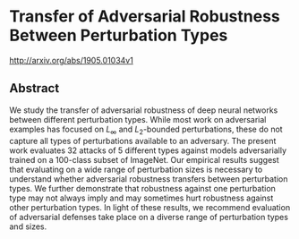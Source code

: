 # Transfer of Adversarial Robustness Between Perturbation Types
http://arxiv.org/abs/1905.01034v1
## Abstract
We study the transfer of adversarial robustness of deep neural networks between different perturbation types. While most work on adversarial examples has focused on $L_\infty$ and $L_2$-bounded perturbations, these do not capture all types of perturbations available to an adversary. The present work evaluates 32 attacks of 5 different types against models adversarially trained on a 100-class subset of ImageNet. Our empirical results suggest that evaluating on a wide range of perturbation sizes is necessary to understand whether adversarial robustness transfers between perturbation types. We further demonstrate that robustness against one perturbation type may not always imply and may sometimes hurt robustness against other perturbation types. In light of these results, we recommend evaluation of adversarial defenses take place on a diverse range of perturbation types and sizes.
